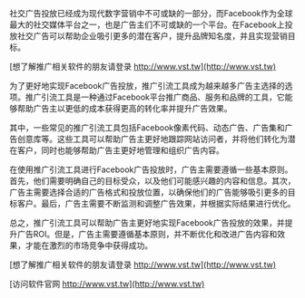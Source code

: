 社交广告投放已经成为现代数字营销中不可或缺的一部分，而Facebook作为全球最大的社交媒体平台之一，也是广告主们不可或缺的一个平台。在Facebook上投放社交广告可以帮助企业吸引更多的潜在客户，提升品牌知名度，并且实现营销目标。

[想了解推广相关软件的朋友请登录 http://www.vst.tw](http://www.vst.tw)

为了更好地实现Facebook广告投放，推广引流工具成为越来越多广告主选择的选项。推广引流工具是一种通过Facebook平台推广商品、服务和品牌的工具，它能够帮助广告主以更低的成本获得更高的转化率并提升广告效果。

其中，一些常见的推广引流工具包括Facebook像素代码、动态广告、广告集和广告创意库等。这些工具可以帮助广告主更好地跟踪网站访问者，并将他们转化为潜在客户，同时也能够帮助广告主更好地管理和组织广告内容。

在使用推广引流工具进行Facebook广告投放时，广告主需要遵循一些基本原则。首先，他们需要明确自己的目标受众，以及他们可能感兴趣的内容和信息。其次，广告主需要选择合适的广告格式和投放位置，以确保他们的广告能够吸引更多的目标客户。最后，广告主需要不断监测和调整广告效果，并根据实际结果进行优化。

总之，推广引流工具可以帮助广告主更好地实现Facebook广告投放的效果，并提升广告ROI。但是，广告主需要遵循基本原则，并不断优化和改进广告内容和效果，才能在激烈的市场竞争中获得成功。

[想了解推广相关软件的朋友请登录 http://www.vst.tw](http://www.vst.tw)


[访问软件官网 http://www.vst.tw](http://www.vst.tw)
